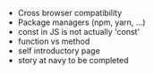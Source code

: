 * Cross browser compatibility
* Package managers (npm, yarn, ...)
* const in JS is not actually 'const'
* function vs method
* self introductory page
* story at navy to be completed